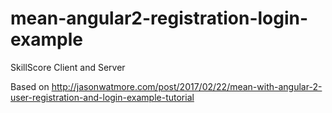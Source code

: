 # mean-angular2-registration-login-example

SkillScore Client and Server

Based on http://jasonwatmore.com/post/2017/02/22/mean-with-angular-2-user-registration-and-login-example-tutorial
